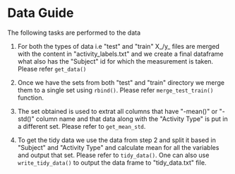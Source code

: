 Data Guide
==========

The following tasks are performed to the data

1. For both the types of data i.e "test" and "train" X_/y_ files
   are merged with the content in "activity_labels.txt" and we create
   a final dataframe what also has the "Subject" id for which the measurement
   is taken. Please refer ```get_data()```

2. Once we have the sets from both "test" and "train" directory we merge them
   to a single set using ```rbind()```. Please refer ```merge_test_train()```
   function.

3. The set obtained is used to extrat all columns that have "-mean()" or "-std()"
   column name and that data along with the "Activity Type" is put in a different set.
   Please refer to ```get_mean_std```.

4. To get the tidy data we use the data from step 2 and split it based in "Subject" and
   "Activity Type" and calculate mean for all the variables and output that set.
   Please refer to ```tidy_data()```. One can also use ```write_tidy_data()``` to output
   the data frame to "tidy_data.txt" file.

 